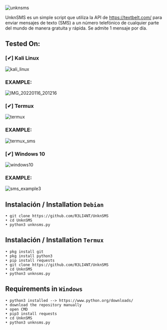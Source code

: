 ![unknsms](https://user-images.githubusercontent.com/75953873/149683020-be48a19f-bc01-4d6c-8984-e9ce10de69fe.png)

UnknSMS es un simple script que utiliza la API de https://textbelt.com/ para enviar mensajes de texto (SMS) a un número telefónico de cualquier parte del mundo de manera gratuita y rápida. Se admite 1 mensaje por día.

## Tested On:

### [✔] Kali Linux

![kali_linux](https://user-images.githubusercontent.com/75953873/153732558-9454f3b4-2681-41b2-a641-ee71ef0f670c.png)


### EXAMPLE:

![IMG_20220116_201216](https://user-images.githubusercontent.com/75953873/149682325-47bbbdb2-9ada-491b-8c61-cc7bb5ebeb66.jpg)


### [✔] Termux

![termux](https://user-images.githubusercontent.com/75953873/149766913-e9aebc7a-25f5-49ad-906b-e531c23c4b17.jpg)


### EXAMPLE:

![termux_sms](https://user-images.githubusercontent.com/75953873/149765826-75888efb-c475-450d-ae2e-ab9c1c65e20b.jpg)


### [✔] Windows 10

![windows10](https://user-images.githubusercontent.com/75953873/150221006-f1150c3f-e041-4c6b-87e2-e9cfdc8effbd.png)


### EXAMPLE:

![sms_example3](https://user-images.githubusercontent.com/75953873/150221377-188dd55e-a3ef-42b3-a9b3-844e2289ed33.jpg)


## Instalación / Installation **`Debian`**

```
• git clone https://github.com/R3LI4NT/UnknSMS
• cd UnknSMS
• python3 unknsms.py
```

## Instalación / Installation **`Termux`**

```
• pkg install git
• pkg install python3
• pip install requests
• git clone https://github.com/R3LI4NT/UnknSMS
• cd UnknSMS
• python3 unknsms.py
```


## Requirements in **`Windows`**

```
• python3 installed --> https://www.python.org/downloads/
• download the repository manually
• open CMD
• pip3 install requests
• cd UnknSMS
• python3 unknsms.py
```
